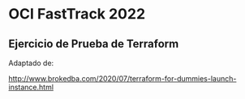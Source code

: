 # OCI FastTrack 2022

## Ejercicio de Prueba de Terraform

Adaptado de:

http://www.brokedba.com/2020/07/terraform-for-dummies-launch-instance.html